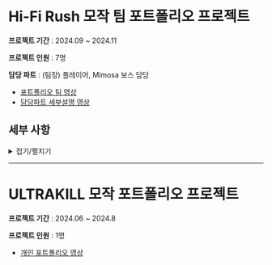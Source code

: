 

# Hi-Fi Rush 모작 팀 포트폴리오 프로젝트
 **프로젝트 기간** 
 : 2024.09 ~ 2024.11
 
  **프로젝트 인원** 
  : 7명
  
 **담당 파트**
 : (팀장) 플레이어, Mimosa 보스 담당
-  [포트폴리오 팀 영상](https://youtu.be/rwTkUgP4ITA)
-  [담당파트 세부설명 영상](https://www.youtube.com/watch?v=s1WKke9D8nY) 

## 세부 사항
<details>
<summary>접기/펼치기</summary>

---------



# 목차
1. 개발 내역
   1. [플레이어](#1-1-플레이어)
      - 회피 상태
      - 점프 및 공중상태
      - 애니메이션
      - 콤보 공격
      - 피격/타격
   2. [어시스트](#1-2-어시스트)   
   3. [PhysX](#1-3-physx)
      - CCT(Character Controller)
      - PhysX Visual Debuger
      - Raycast, Sweep
   4. [카메라](#1-4-카메라)
      - 메인 카메라
      - 이벤트 카메라
   5. [몬스터](#1-5-몬스터)
      - 일반/정예 몬스터
      - Mimosa 보스 몬스터
        
2. 트러블슈팅
   1. [BGM 애니메이션 동기화](#2-1-bgm-애니메이션-동기화)
   2. [공격 애니메이션 to Idle 모션](#2-2-공격-애니메이션-to-idle-모션)
---------
# 1. 개발 내역

### 1-1. 플레이어

- **이동 방식**
  
  - 플레이어의 이동 방식은 입력한 방향키에 따라 카메라를 기준으로한 방향벡터를 사용하여 8방향으로 이동할 수 있게 구현했습니다.

  - 현재 이동중인 방향과 입력된 방향이 다를 경우에는 플레이어의 현재 Look 벡터와 입력된 Look 벡터를 내적하여 각도를 구한 후,  
    외적하여 양수가 나올경우 시계방향 회전, 음수가 나올 경우 반시계 방향으로 회전 방향을 설정합니다.   
    회전 방향이 결정되면 Y축 회전을 0.1초 안에 시행하여 플레이어 모델이 회전하게끔 구현했습니다.

- **회피 상태**
  
   - 회피 버튼을 통해 연속으로 최대 3회까지 회피 애니메이션이 재생되며 회피 상태에 진입합니다.   
     회피 상태에서는 몬스터의 공격에 피격당하지 않게 피격시 예외처리하였습니다.

   - 회피 시에도 이동과 같이 8방향으로 회피를 구현하였습니다.   
     현재 회피중인 방향과 입력된 회피 방향이 다를경우 내적한 각도를 통하여 회전시키고, 해당 방향에 맞는 특수 회피 동작을 하도록 구현했습니다.

- **점프 및 공중상태**

  - 플레이어는 지상 상태일 경우 중력의 영향을 받지 않으나 공중에 있을 경우 중력의 영향을 받게 구현했습니다.   
    객체별 중력 가속도 및 중력 가속의 한계를 설정할 수 있습니다.

  - 점프 키 입력시 중력을 해제하고 플레이어의 Y축 방향으로 애니메이션 진행동안 매 프레임 감소하는 속도를 부여하여 점프를 구현했습니다
 
  - 점프 애니메이션이 끝난 경우 공중 상태에 진입하고 중력을 다시 적용합니다.
 
  - 공중 상태에서 지형과 플레이어의 하단 충돌이 일어날 경우 착지 상태로 진입하며 중력을 해제하고 중력 가속도를 초기화합니다.

  - 점프 및 공중 상태에서 이동시에는 기존의 이동과 다른 공중이동 상태를 적용해 이동하는 속도를 낮게 조정하였습니다.


- **애니메이션**

  - Hi-Fi Rush 게임에서 플레이어의 애니메이션은 항상 BGM의 BPM에 연동되어 동작합니다.   
    해당 기능을 구현하기 위해서 애니메이션 개별마다
    종료되는 BPM 길이를 설정하여 어떤 BGM이 배정되어도 항상 같은 BPM에 동작이 끝나게 구현했습니다.
  
  - 애니메이션의 선형보간을 적용했습니다.   
    공격 애니메이션들의 보간을 하는 과정은 BPM에 연동되어 동작하게 구현하기 위해, 공격 모션마다 다음 공격으로 넘어가는 KeyFrame을 지정하여 해당하는 KeyFrame에서
    다음 공격 애니메이션으로 넘어가게 구현했습니다.

- **콤보공격**
  
   - 플레이어의 공격은 좌클릭, 우클릭으로 시전할 수 있습니다.   
     콤보 공격은 좌클릭, 우클릭, 한박자 쉬기를 조합하여 시전할 수 있게 구현했습니다.

   - 콤보 분기를 최적화하기 위해 좌클릭, 우클릭, 한박자 쉬기로 이루어진 3진 Tree 구조로 구현했습니다.   
     플레이어 공격 입력시, 입력된 키의 Tree를 탐색하고 탐색한 노드의 값이 유효할 경우 해당 콤보 상태로 진입하게 구현했습니다.
  ```c++
     struct AttacK_Tree
    {
	    	AttacK_Tree* parent; // 부모 노드
	    	AttacK_Tree* children[3]; // 자식 노드들

		    // 노드의 데이터
	    	bool bActivate;
	    	string name;

	    	// 생성자
		    AttacK_Tree(const std::string& nodeName) : parent(nullptr), name(nodeName)
		    {
		    	 for (size_t i = 0; i < 3; i++)
			       	children[i] = nullptr;

			      bActivate = false;
		    }

		    ~AttacK_Tree()
		    {
		    	// 자식 노드들을 해제
		    	for (AttacK_Tree* child : children)
			    {
			    	if(child)
				    	delete child;
			    }
    		}
    	};
  ```
   - 공격 상태중 공격 입력시에는 BPM과 애니메이션을 동기화 하기 위해, 입력된 콤보를 저장한 후 일정 KeyFrame에서 재생하게 하여
     공격 애니메이션을 BPM에 맞고 끊기지 않게 구현했습니다.
     
- **피격/타격**

  -  Collider Component를 활용하여 피격/타격에 대한 Collider를 원하는 객체에게 적용할 수 있도록 구현했습니다.
  -  Collider는 AABB, OBB, Sphere 의 3가지 종류를 구현했습니다.

  - 타격 Collider와 피격 Collider가 충돌 시 타격방향, 데미지, 피격 레벨의 정보를 피격 대상에게 전달하여 피격상태로 전환하게 구현했습니다.
    
- **필살기**
  
  - 필살기는 좌상단 UI와 연동하여 일정 수치의 에너지가 있을 때만 사용할 수 있게 구현했습니다.
    
  - 필살기 시전 시 카메라는 플레이어 모델의 카메라 Bone에 부착시켜 역동적인 카메라 움직임을 보이게 구현했습니다.


### 1-2. 어시스트
  
   - **어시스트 소환**
     - 어시스트 버튼을 입력시 좌상단 UI의 현재 어시스트가 소환되도록 구현했습니다.

     - 어시스트 애니메이션은 등장, 공격, 퇴장의 3단계로 나누어 등장시엔 플레이어의 Look 방향으로 소환되며   
       공격시에는 가장 가까운 적을 향해 회전합니다. 퇴장시에는 현재 카메라쪽으로 어시스트의 Look을 회전하여 퇴장하도록 구현했습니다.

     - 어시스트들 또한 BGM에 동기화된 애니메이션 재생을 구현하였습니다.

     - 소환 후에는 어시스트 개별 쿨타임이 적용되어 일정 시간이 지난 후 소환 가능하게 구현했습니다.
     
     - 어시스트와 협공하는 필살기 사용 시에는 어시스트를 플레이어의 중점에 소환 후   
       플레이어의 Look벡터를 어시스트에게 동일하게 적용하여 같은 대상에 협공하게 구현했습니다.

     
### 1-3. PhysX

- **CCT(Character Controller)**
  
  - CCT를 사용한 캡슐형 PhsyX Collider를 바탕으로 플레이어와 몬스터의 상호충돌 및 지형충돌을 구현했습니다.   
  - CCT기능을 필요한 객체에게 부여 할 수 있도록 Component화 하여 충돌이 필요한 객체들에게 적용할 수 있게끔 구현했습니다.   
  - 충돌식별이 필요한 객체들의 경우 PhysX Actor Name을 설정하여, 충돌시 Name 을 반환받아 객체별 처리를 용이하게 구현했습니다.   
  
- **PhysX Visual Debuger**
  
  - 효과적인 PhsyX 디버깅을 하기 위해 PhysX Visual Debuger를 사용한 실시간 충돌 정보를 시각적으로 확인하며 디버깅했습니다.


- **Raycast, Sweep**
  
  - 객체의 충돌 상태를 확인하기 위해 PhysX Raycast, Sweep을 사용해 충돌 여부를 반환받아 충돌 상태처리를 구현했습니다.
  
  - 플레이어가 아주 조금만이라도 공중에 떠 있을경우에도 공중 상태에 진입하는것을 막기 위해 플레이어의 -Y축을 Direction 으로 설정한 Raycast를 통해
  일정한 거리 이내일 경우에는 공중 상태에 진입하지 않게 처리했습니다.
  
  - 투사체들이 벽 또는 다른 객체에 충돌여부를 반환받기 위해 Sweep을 사용했습니다, 투사체의 이동 방향을 Direction으로 설정하고 매 프레임 현재 속도를 입력하여
  투사체의 충돌 여부를 반환받고, 충돌시에는 충돌한 대상에 따른 개별 처리를 구현했습니다.

### 1-4. 카메라

- **메인 카메라**
  
  - 메인 카메라는 플레이어의 중점에서 일정한 거리를 두고 움직이게 구현했습니다.
  - 카메라는 마우스의 움직임에 따라 Quaternion 회전을 하도록 구현했습니다.
  - 필살기 사용시 카메라는 플레이어 모델의 카메라 Bone에 부착되어 움직임을 수행한 후 종료시에는   
    시전 전 위치로 보간되어 복귀합니다.
    
- **이벤트 카메라**

  - 특정 이벤트 상황에서 카메라에게 특정한 객체를 기준으로 방향, 거리를 부여하여 카메라를 고정 할 수 있게 구현했습니다.
  - 카메라 고정 시 입력한 시간동안 보간되어 움직입니다.
 
### 1-5. 몬스터

- **일반/정예 몬스터**

  - 몬스터들은 플레이어와의 거리를 기반으로 상태를 제어하였습니다.
 
  - 몬스터 피격은 TakeDamage 함수를 통해, 플레이어가 전송한 공격정보 구조체를 전달받아 데미지, 특수상태, 피격모션을 처리합니다.

- **Mimosa 보스 몬스터**

  - Mimosa 보스 몬스터는 공중/지상 상태로 나누어 행동합니다. 공중상태에서는 중력을 적용받지 않으며 전용 공격을 사용합니다.
 
  - 날개 파츠는 날개의 상위 본의 크기를 조절하는 함수를 추가하여 공중 상태시에는 크기를 키우고, 착지시에는 줄여 조절할 수 있게 구현했습니다.

    ```c++
    void CMonster_Mimosa::Wing_Controll(float fOnTime, bool bWingOff)
    {
        m_bWingOff = bWingOff;
        m_fWingChange_Speed = 1.f / fOnTime;
    }
    ```    
  - BGM에 맞게 동작을 수행하기 위해 BPM을 시간으로 변환한 단위인 Beat를 바탕으로, 타이머가 Beat 최대치에 근접할 경우(95%지점) 에서 패턴을 재생하게 구현했습니다.
    
  - 스포트 라이트 패턴에서는 스포트 라이트의 위치를 겹치지 않고 무작위로 조정하기 위해, 재귀함수를 사용하여 이미 생성되어있는 위치에 생성되지 않게
    구현했습니다.
 
    ```c++ 
    void CMonster_Mimosa::Check_SpawnPos(_float4& fPos)
    {
        for (size_t i = 0; i < m_vecSpawnPos.size(); i++)
       {
           float distance = XMVectorGetX(XMVector3Length(XMLoadFloat4(&m_vecSpawnPos[i]) - XMLoadFloat4(&fPos)));
           if (distance < 4.f)
           {
            fPos = { GAMEINSTANCE->Random_Float(-23.f,-1.f),-2.f,GAMEINSTANCE->Random_Float(-18.f,17.f) ,1 };
            Check_SpawnPos(fPos);
           }
       }
    }    
    ```



  - 댄스 배틀 패턴은 Mimosa 보스 생성시 저장된 댄스 모션을 2중 STL List에 저장하여 한 댄스가 끝나면 pop하여 다음 댄스로 이어지게 구현했습니다.
 
  - 마지막 페이즈의 리듬패리는 Mimosa 보스가 리듬에 맞는 입력을 판정한 후 플레이어에게 성공/실패를 반환하게 하여 구현했습니다.
    
------------
# 2. 트러블 슈팅

  ### 2-1. BGM 애니메이션 동기화

  - **문제점**
     1. BGM의 BPM에 맞게 애니메이션 동작을 맞춰야하기 떄문에 BPM을 초(sec) 단위로 변환하여 Beat라는 단위로 변환하였습니다.
   
     2. 변환한 Beat에 맞게 애니메이션들의 동작을 정렬하였습니다. 대시는 4Beat의 재생속도를 가지고 일반공격들은 1~10사이의 Beat의 재생속도를
      가지게 구현하였습니다.

     3. 하지만 Beat의 시작 부분에서 정확히 입력을 하지 않을 시 Beat에 맞게 애니메이션이 끝나지 않아 박자를 맞추지 못했습니다.
   
     4. 반Beat 늦게 애니메이션을 실행 시에는 반 Beat 가 밀려 반박자가 밀려 리듬감이 구현되지않았습니다.

     5. 정박자에 애니메이션이 실행하지 않아도 항상 Beat에 맞게 끝나는 애니메이션 동작을 구현해야했습니다.


 - **해결법**
     1. 현재 Beat을 1/2으로 나눈 후, 애니메이션이 실행되는 순간 현재 Beat의 위치에 따라 재생속도를 조절했습니다.
  
     2. 애니메이션 실행 명령이 들어왔을 때, 현재 Beat가 1/2 이하일 시에는 다음 Beat에 도달할때 까지 애니메이션 재생속도를   
      빠르게 증가시켜 Beat에 맞게 동작하게 구현했습니다.

     3. 반대로 Beat가 1/2 이상 구간부턴 재생속도를 증가시킬 시 애니메이션이 어색하게 빨라졌기 때문에 다른 방식으로 처리하였습니다.
      
     4. Beat가 1/2 구간 이상일 경우엔  1Beat + (애니메이션 재생Beat시간 / 현재 Beat)만큼의 재생시간을 곱하여 총 애니메이션 길이는 1Beat가 늘어 느려지지만
        Beat의 끝나는 타이밍에 애니메이션이 종료되게끔 구현하여 문제를 해결했습니다.
    
    ```c++
        else if ( // 3Beat 공격
        m_pModelCom->Get_CurrentAnimIndex() == m_pModelCom->Get_StringAnimIndex("ch0000_atk-guitar_053") ||
        m_pModelCom->Get_CurrentAnimIndex() == m_pModelCom->Get_StringAnimIndex("ch0000_atk-guitar_120") ||
        m_pModelCom->Get_CurrentAnimIndex() == m_pModelCom->Get_StringAnimIndex("ch0000_atk-guitar_093")
        )
    {
       if(fBeat < fBgmBeat*0.5f) // 현재비트가 BGM의 비트의 1/2구간인지 판별
          animationOffset = fThree_Beat / fBgmBeat
       else
          animationOffset = fBeat + fThree_Beat / fBgmBeat
       shared_ptr< CModel> Weapon_Model = static_pointer_cast<CModel>(m_pWeapon[0]->Find_Component(TEXT("Com_Model")));
       Weapon_Model->Set_AnimSpeed(animationOffset); // 무기모델의 애니메이션 속도 조절
       m_pModelCom->Play_Animation(fTimeDelta, (fTimeDelta)*animationOffset, 0.1f, fmatResult); // 애니메이션 재생 속도 반영
    }

  ### 2-2. 공격 애니메이션 to Idle 모션

  - **문제점**
     1. 공격 애니메이션이 끝날 시 Idle 모션으로 전환되는 동작이 포함되어있습니다.
   
     2. 콤보 공격중 Idle 모션으로 전환되는 동작에 공격 입력 시, 공격 모션이 자연스럽게 이어지지 않는 문제가 발생하였습니다.
      
  - **해결법**
      1. 공격 모션별 다음 공격 애니메이션으로 이어지는 부분을 확인하여 저장했습니다.
   
      2. 상기 표시한 지점 이전에 공격 입력이 들어 올 경우 공격 입력을 저장한 후, 표시한 지점에서부터 재생하게 구현했습니다.
   
      3. 상기 표시한 지점 이후에 공격 입력이 들어 올 경우에는 입력이 들어와도 Idle 모션이 나오게 구현했습니다.
    ```c++
    void CChai::Adjust_Idle_Timing()
    {
        float fTimer = CBeat_Manager::Get_Instance()->Get_Timer(); // 현재 Beat 진행 시간
        float fBeat = CBeat_Manager::Get_Instance()->Get_Beat();  // 현재 BGM의 Beat
        float currentTimeRatio = fTimer / fBeat; // Beat의 진행도 퍼센트

        m_pModelCom->Set_AnimIndexNonCancle("ch0000_idle_200", true); // Idle 애니메이션 재생
        m_pModelCom->Set_CurrentTrackPosition(m_pModelCom->Get_Duration() * currentTimeRatio * 0.25f); // Beat비율에 맞는 애니메이션 재생 위치로 이동
    }



</details>

-------------------------------

# ULTRAKILL 모작 포트폴리오 프로젝트
 **프로젝트 기간** 
 : 2024.06 ~ 2024.8

  **프로젝트 인원** 
 : 1명
 
-  [개인 포트폴리오 영상](https://www.youtube.com/watch?v=bpyLJ9WKLHo)


